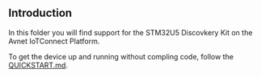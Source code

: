 ## Introduction
 In this folder you will find support for the STM32U5 Discovkery Kit on the Avnet IoTConnect Platform.
 
 To get the device up and running without compling code, follow the [QUICKSTART.md](https://github.com/avnet-iotconnect/iotc-azurertos-sdk/blob/main/samples/stm32u5/QUICKSTART.md).
